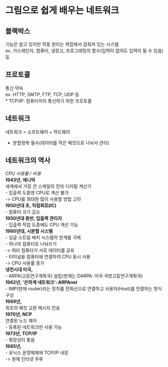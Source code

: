 # 그림으로 쉽게 배우는 네트워크<inflearn>

## 블랙박스
기능은 알고 있지만 작동 원리는 복잡해서 감춰져 있는 시스템  
    ex. 가스레인지, 컴퓨터, 냉장고, 프로그래밍의 함수(입력이 없어도 입력이 될 수 있음) 등

## 프로토콜 
통신 약속  
    ex. HTTP, SMTP, FTP, TCP, UDP 등  
    * TCP/IP: 컴퓨터끼리 통신하기 위한 프로토콜

## 네트워크    
네트워크 = 소프트웨어 + 하드웨어 
- 분할정복 필수(데이터를 작은 패킷으로 나눠서 관리)

## 네트워크의 역사 
*CPU 사용률 / 비용*  
    **1943년, 에니악**  
    세계에서 가장 큰 스케일의 전자 디지털 계산기  
    - 입출력 도중엔 CPU로 계산 불가  
        -> CPU를 최대한 많이 사용할 방법 고민  
    **1950년대 초, 직접회로(IC)**  
    - 컴퓨터 크기 감소  
    **1950년대 중반, 입출력 관리자**  
    - 입출력 작업 도중에도 CPU 계산 가능  
    **1960년대, 시분할 시스템**  
    - 싱글 스트림 배치 시스템의 한계를 극복  
        - 하나의 컴퓨터로 나눠쓰기  
            -> 여러 컴퓨터가 서로 데이터를 공유  
    - 터미널을 컴퓨터에 연결하여 CPU 동시 사용  
        -> CPU 사용률 증가  
    **냉전시대 미국,**  
    - ARPA(고등연구계획국) 설립(현재는 DARPA: 미국 국방고등연구계획국)  
    **1962년, '은하계 네트워크': ARPAnet**  
    - IMP(현재 router)라는 장치를 전화선으로 연결하고 사용자(Host)를 연결하는 방식 구상  
    **1969년,**  
    최초의 패킷 교환 메시지 전송  
    **1970년, NCP**  
    연결된 노드 제어  
    - 등록된 네트워크만 사용 가능  
    **1973년, TCP/IP**  
    - 확장성이 좋음  
    **1985년,**  
    - 유닉스 운영체제에 TCP/IP 내장  
        -> 현재 인터넷 주류